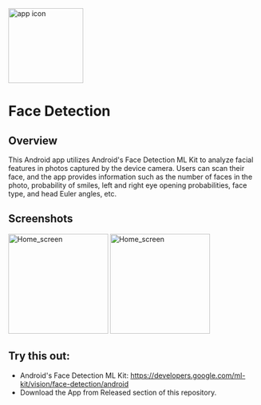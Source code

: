 <img src="https://github.com/AdityaKumarGt/Face-Detection-App/assets/121026525/779ef3ea-2ab2-4ddc-96a7-f5d9a3f78c39" alt="app icon" width="150"> 

# Face Detection

## Overview

This Android app utilizes Android's Face Detection ML Kit to analyze facial features in photos captured by the device camera. Users can scan their face, and the app provides information such as the number of faces in the photo, probability of smiles, left and right eye opening probabilities, face type, and head Euler angles, etc.

## Screenshots


<img src="https://github.com/AdityaKumarGt/Face-Detection-App/assets/121026525/388b4669-acf3-4976-9936-9bc7b33de7e9" alt="Home_screen" width="200">


<img src="https://github.com/AdityaKumarGt/Face-Detection-App/assets/121026525/e86a6fe4-b701-40ec-a136-f0bdce2aefa4" alt="Home_screen" width="200">



## Try this out:
* Android's Face Detection ML Kit: https://developers.google.com/ml-kit/vision/face-detection/android
* Download the App from Released section of this repository.
